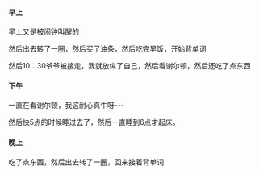 #### 早上

早上又是被闹钟叫醒的

然后出去转了一圈，然后买了油条，然后吃完早饭，开始背单词

然后10：30爷爷被接走，我就放纵了自己，然后看谢尔顿，然后还吃了点东西

#### 下午

一直在看谢尔顿，我这耐心真牛呀---

然后快5点的时候睡过去了，然后一直睡到6点才起床。

#### 晚上

吃了点东西，然后出去转了一圈，回来接着背单词